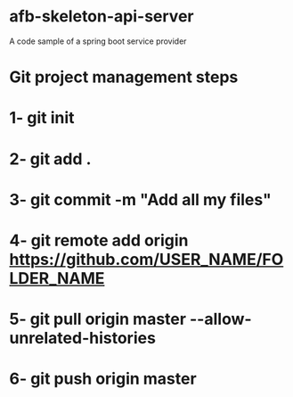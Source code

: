 # afb-skeleton-api-server
A code sample of a spring boot service provider



# Git project management steps
# 1- git init
# 2- git add .
# 3- git commit -m "Add all my files"
# 4- git remote add origin https://github.com/USER_NAME/FOLDER_NAME
# 5- git pull origin master --allow-unrelated-histories
# 6- git push origin master
